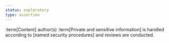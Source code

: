 ```yaml
---
status: exploratory
type: assertion
---
```


:term[Content] author(s) :term[Private and sensitive information] is handled according to [named security procedures] and reviews are conducted. 

